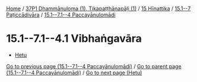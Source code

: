 
[Home](/) / [37P1 Dhammānuloma (1), Tikapaṭṭhānapāḷi (1)](../../...md) / [15 Hīnattika](../...md) / [15.1--7 Paṭiccādivāra](...md) / [15.1--7.1--4 Paccayānulomādi](../37P1/15/15.1--7/15.1--7.1--4.md)

# 15.1--7.1--4.1 Vibhaṅgavāra

* [Hetu](15.1--7.1--4.1/Hetu.md)

[Go to previous page (15.1--7.1--4 Paccayānulomādi)](../37P1/15/15.1--7/15.1--7.1--4.md) / [Go to parent page (15.1--7.1--4 Paccayānulomādi)](../37P1/15/15.1--7/15.1--7.1--4.md) / [Go to next page (Hetu)](15.1--7.1--4.1/Hetu.md)


